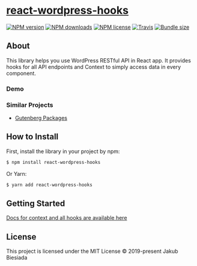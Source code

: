 # [react-wordpress-hooks](https://github.com/cool-hooks/react-wordpress-hooks)

[![NPM version](https://img.shields.io/npm/v/react-wordpress-hooks?style=flat-square)](https://www.npmjs.com/package/react-wordpress-hooks)
[![NPM downloads](https://img.shields.io/npm/dm/react-wordpress-hooks?style=flat-square)](https://www.npmjs.com/package/react-wordpress-hooks)
[![NPM license](https://img.shields.io/npm/l/react-wordpress-hooks?style=flat-square)](https://www.npmjs.com/package/react-wordpress-hooks)
[![Travis](https://img.shields.io/travis/cool-hooks/react-wordpress-hooks/master?style=flat-square)](https://travis-ci.org/cool-hooks/react-wordpress-hooks)
[![Bundle size](https://img.shields.io/bundlephobia/min/react-wordpress-hooks?style=flat-square)](https://bundlephobia.com/result?p=react-wordpress-hooks)

## About

This library helps you use WordPress RESTful API in React app. It provides hooks for all API endpoints and Context to simply access data in every component.

### Demo

<!-- TODO -->

### Similar Projects

- [Gutenberg Packages](https://github.com/WordPress/gutenberg/tree/master/packages/)

## How to Install

First, install the library in your project by npm:

```sh
$ npm install react-wordpress-hooks
```

Or Yarn:

```sh
$ yarn add react-wordpress-hooks
```

## Getting Started

[Docs for context and all hooks are available here](https://cool-hooks.github.io/react-wordpress-hooks/)

## License

This project is licensed under the MIT License © 2019-present Jakub Biesiada
